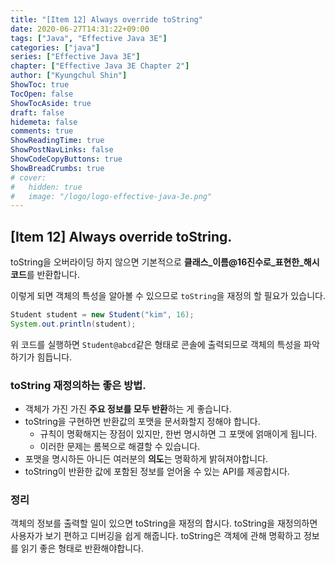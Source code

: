 ```yaml
---
title: "[Item 12] Always override toString"
date: 2020-06-27T14:31:22+09:00
tags: ["Java", "Effective Java 3E"]
categories: ["java"]
series: ["Effective Java 3E"]
chapter: ["Effective Java 3E Chapter 2"]
author: ["Kyungchul Shin"]
ShowToc: true
TocOpen: false
ShowTocAside: true
draft: false
hidemeta: false
comments: true
ShowReadingTime: true
ShowPostNavLinks: false
ShowCodeCopyButtons: true
ShowBreadCrumbs: true
# cover:
#   hidden: true
#   image: "/logo/logo-effective-java-3e.png"
---
```

## [Item 12] Always override toString.
toString을 오버라이딩 하지 않으면 기본적으로 **클래스_이름@16진수로_표현한_해시코드**를 반환합니다.

이렇게 되면 객체의 특성을 알아볼 수 있으므로 `toString`을 재정의 할 필요가 있습니다.
``` java
Student student = new Student("kim", 16);
System.out.println(student);
```
위 코드를 실행하면 `Student@abcd`같은 형태로 콘솔에 출력되므로 객체의 특성을 파악하기가 힘듭니다.

### **toString 재정의하는 좋은 방법.**
- 객체가 가진 가진 **주요 정보를 모두 반환**하는 게 좋습니다.
- toString을 구현하면 반환값의 포맷을 문서화할지 정해야 합니다.
  - 규칙이 명확해지는 장점이 있지만, 한번 명시하면 그 포맷에 얽매이게 됩니다.
  - 이러한 문제는 롬복으로 해결할 수 있습니다.
- 포맷을 명시하든 아니든 여러분의 **의도**는 명확하게 밝혀져야합니다.
- toString이 반환한 값에 포함된 정보를 얻어올 수 있는 API를 제공합시다.

### **정리**
객체의 정보를 출력할 일이 있으면 toString을 재정의 합시다. toString을 재정의하면 사용자가 보기 편하고 디버깅을 쉽게 해줍니다. toString은 객체에 관해 명확하고 정보를 읽기 좋은 형태로 반환해야합니다.